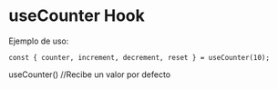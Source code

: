 # useCounter Hook

Ejemplo de uso:

```
const { counter, increment, decrement, reset } = useCounter(10);
```

useCounter() //Recibe un valor por defecto
